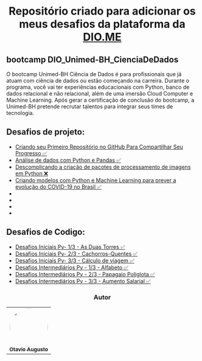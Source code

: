 <h1 align="center"> Repositório criado para adicionar os meus desafios da plataforma da <a href="https://www.dio.me/">DIO.ME</a></h1>

<h2><strong> bootcamp DIO_Unimed-BH_CienciaDeDados</strong></H2>

 <p> O bootcamp Unimed-BH Ciência de Dados é para profissionais que já atuam com ciência de dados ou estão começando na carreira. Durante o programa, você vai ter experiências educacionais com Python, banco de dados relacional e não relacional, além de uma imersão Cloud Computer e Machine Learning. Após gerar a certificação de conclusão do bootcamp, a Unimed-BH pretende recrutar talentos para integrar seus times de tecnologia.</p>

<h2><strong>Desafios de projeto:</strong></h2>
<ul>
  <li><a href="/Desafio/">Criando seu Primeiro Repositório no GitHub Para Compartilhar Seu Progresso &#x2705;</a></li>
  <li><a href="/Desafio/">
Análise de dados com Python e Pandas &#x2705;</a></li>
  <li><a href="/Desafio/">
Descomplicando a criação de pacotes de processamento de imagens em Python &#x274C;</a></li>
  <li><a href="/Desafio/">
Criando modelos com Python e Machine Learning para prever a evolução do COVID-19 no Brasil &#x2705;</a></li>
  <li><a href="/Desafio/">  </a></li>
  <li><a href="/Desafio/">  </a></li>
  <li><a href="/Desafio/">  </a></li>
  <li><a href="/Desafio/">  </a></li>
</ul>

<h2><strong>Desafios de Codigo:</strong></h2>
<ul>
  <li><a href="">Desafios Iniciais Py- 1/3 - As Duas Torres &#x2705;</a></li>
  <li><a href="/Desafio/">Desafios Iniciais Py- 2/3 - Cachorros-Quentes &#x2705;</a></li>
  <li><a href="/Desafio/">Desafios Iniciais Py- 3/3 - Cálculo de viagem &#x2705;</a></li>
  <li><a href="/Desafio/">Desafios Intermediários Py - 1/3 - Alfabeto &#x2705;</a></li>
  <li><a href="/Desafio/">Desafios Intermediários Py - 2/3 - Papagaio Poliglota &#x2705;</a></li>
  <li><a href="/Desafio/">Desafios Intermediários Py - 3/3 - Aumento Salarial
 &#x2705;</a></li>
</ul>


<h3 align="center">Autor</h3>

<table align="center">
  <tr>
    <td align="center">
      <a href="https://github.com/otavioaugust1">
        <img style="border-radius: 50%;" src="https://avatars.githubusercontent.com/u/45877609?s=96&v=4" width="100px;" alt=""/><br/><sub><b>Otavio Augusto</b></sub>
      </a> <br/>
      <a href="https://github.com/otavioaugust1" title="Otavio Augusto"></a>
    </td>
</table>